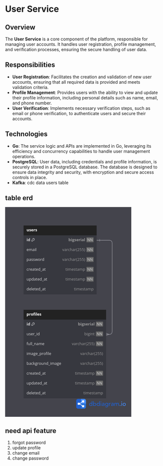 # User Service

## Overview
The **User Service** is a core component of the platform, responsible for managing user accounts. It handles user registration, profile management, and verification processes, ensuring the secure handling of user data.

## Responsibilities
- **User Registration**: Facilitates the creation and validation of new user accounts, ensuring that all required data is provided and meets validation criteria.
- **Profile Management**: Provides users with the ability to view and update their profile information, including personal details such as name, email, and phone number.
- **User Verification**: Implements necessary verification steps, such as email or phone verification, to authenticate users and secure their accounts.

## Technologies
- **Go**: The service logic and APIs are implemented in Go, leveraging its efficiency and concurrency capabilities to handle user management operations.
- **PostgreSQL**: User data, including credentials and profile information, is securely stored in a PostgreSQL database. The database is designed to ensure data integrity and security, with encryption and secure access controls in place.
- **Kafka**: cdc data users table

## table erd
![diagram erd](docs/users-service-db.png)

## need api feature
1. forgot password
2. update profile
3. change email
4. change password